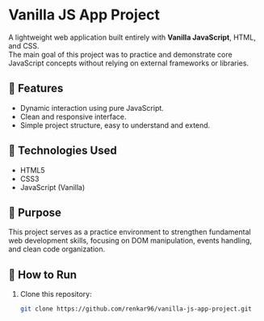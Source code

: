 # Vanilla JS App Project

A lightweight web application built entirely with **Vanilla JavaScript**, HTML, and CSS.  
The main goal of this project was to practice and demonstrate core JavaScript concepts without relying on external frameworks or libraries.

## 🔹 Features
- Dynamic interaction using pure JavaScript.
- Clean and responsive interface.
- Simple project structure, easy to understand and extend.

## 🔹 Technologies Used
- HTML5
- CSS3
- JavaScript (Vanilla)

## 🔹 Purpose
This project serves as a practice environment to strengthen fundamental web development skills, focusing on DOM manipulation, events handling, and clean code organization.

## 🔹 How to Run
1. Clone this repository:
   ```bash
   git clone https://github.com/renkar96/vanilla-js-app-project.git
